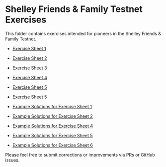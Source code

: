 # Shelley Friends & Family Testnet Exercises

This folder contains exercises intended for pioneers in the Shelley Friends & Family Testnet.

- [Exercise Sheet 1](pioneers-exercise-1.md)
- [Exercise Sheet 2](pioneers-exercise-2.md)
- [Exercise Sheet 3](pioneers-exercise-3.md)
- [Exercise Sheet 4](pioneers-exercise-4.md)
- [Exercise Sheet 5](pioneers-exercise-5.md)
- [Exercise Sheet 5](pioneers-exercise-6.md)

- [Example Solutions for Exercise Sheet 1](solutions/pioneers-exercise-1-solutions.md)
- [Example Solutions for Exercise Sheet 2](solutions/pioneers-exercise-2-solutions.md)
- [Example Solutions for Exercise Sheet 4](solutions/pioneers-exercise-4-solutions.md)
- [Example Solutions for Exercise Sheet 5](solutions/pioneers-exercise-5-solutions.md)
- [Example Solutions for Exercise Sheet 6](solutions/pioneers-exercise-6-solutions.md)

Please feel free to submit corrections or improvements via PRs or GitHub issues.
